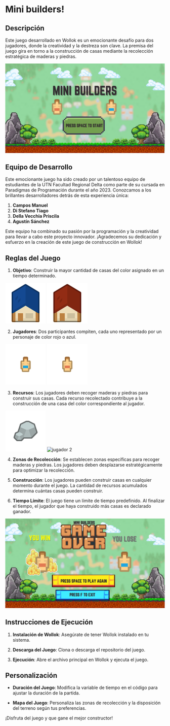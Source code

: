 # Mini builders!

## Descripción

Este juego desarrollado en Wollok es un emocionante desafío para dos jugadores, donde la creatividad y la destreza son clave. La premisa del juego gira en torno a la construcción de casas mediante la recolección estratégica de maderas y piedras.

![Captura de pantalla del juego](assets/inicio.png)


## Equipo de Desarrollo

Este emocionante juego ha sido creado por un talentoso equipo de estudiantes de la UTN Facultad Regional Delta como parte de su cursada en Paradigmas de Programación durante el año 2023. Conozcamos a los brillantes desarrolladores detrás de esta experiencia única:

1. **Campos Manuel**
2. **Di Stefano Tiago**
3. **Della Vecchia Priscila**
4. **Agustín Sánchez**

Este equipo ha combinado su pasión por la programación y la creatividad para llevar a cabo este proyecto innovador. ¡Agradecemos su dedicación y esfuerzo en la creación de este juego de construcción en Wollok!

## Reglas del Juego

1. **Objetivo**: Construir la mayor cantidad de casas del color asignado en un tiempo determinado.

![jugador 1](assets/casafa.png)
![jugador 2](assets/casafr.png)

2. **Jugadores**: Dos participantes compiten, cada uno representado por un personaje de color rojo o azul.


![jugador 1](assets/jugador1.png)
![jugador 2](assets/jugador2.png)


3. **Recursos**: Los jugadores deben recoger maderas y piedras para construir sus casas. Cada recurso recolectado contribuye a la construcción de una casa del color correspondiente al jugador.


![jugador 1](assets/piedra.png)
![jugador 2](assets/madera.png)


4. **Zonas de Recolección**: Se establecen zonas específicas para recoger maderas y piedras. Los jugadores deben desplazarse estratégicamente para optimizar la recolección.

5. **Construcción**: Los jugadores pueden construir casas en cualquier momento durante el juego. La cantidad de recursos acumulados determina cuántas casas pueden construir.

6. **Tiempo Límite**: El juego tiene un límite de tiempo predefinido. Al finalizar el tiempo, el jugador que haya construido más casas es declarado ganador.

![jugador 1](assets/gameOverRed.png)

## Instrucciones de Ejecución

1. **Instalación de Wollok**: Asegúrate de tener Wollok instalado en tu sistema.

2. **Descarga del Juego**: Clona o descarga el repositorio del juego.

3. **Ejecución**: Abre el archivo principal en Wollok y ejecuta el juego.

## Personalización

- **Duración del Juego**: Modifica la variable de tiempo en el código para ajustar la duración de la partida.

- **Mapa del Juego**: Personaliza las zonas de recolección y la disposición del terreno según tus preferencias.


¡Disfruta del juego y que gane el mejor constructor!